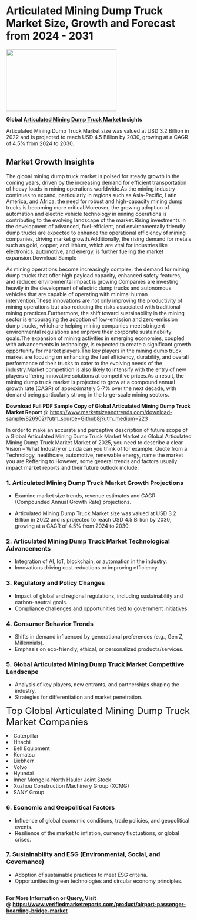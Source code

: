<H1>Articulated Mining Dump Truck Market Size, Growth and Forecast from 2024 - 2031</H1><img class="aligncenter size-medium wp-image-584254" src="https://thirdeyenews.in/wp-content/uploads/2024/09/Global-Market-Research-300x168.jpeg" alt="" width="300" height="168" /><p><strong>Global&nbsp;<a href="https://www.marketsizeandtrends.com/download-sample/826902/?utm_source=Github8j?utm_medium=223">Articulated Mining Dump Truck Market</a> Insights</strong></p><p>Articulated Mining Dump Truck Market size was valued at USD 3.2 Billion in 2022 and is projected to reach USD 4.5 Billion by 2030, growing at a CAGR of 4.5% from 2024 to 2030.</p><p><h2>Market Growth Insights</h2> <p>The global mining dump truck market is poised for steady growth in the coming years, driven by the increasing demand for efficient transportation of heavy loads in mining operations worldwide.As the mining industry continues to expand, particularly in regions such as Asia-Pacific, Latin America, and Africa, the need for robust and high-capacity mining dump trucks is becoming more critical.Moreover, the growing adoption of automation and electric vehicle technology in mining operations is contributing to the evolving landscape of the market.Rising investments in the development of advanced, fuel-efficient, and environmentally friendly dump trucks are expected to enhance the operational efficiency of mining companies, driving market growth.Additionally, the rising demand for metals such as gold, copper, and lithium, which are vital for industries like electronics, automotive, and energy, is further fueling the market expansion.Download Sample </p> <p>As mining operations become increasingly complex, the demand for mining dump trucks that offer high payload capacity, enhanced safety features, and reduced environmental impact is growing.Companies are investing heavily in the development of electric dump trucks and autonomous vehicles that are capable of operating with minimal human intervention.These innovations are not only improving the productivity of mining operations but also reducing the risks associated with traditional mining practices.Furthermore, the shift toward sustainability in the mining sector is encouraging the adoption of low-emission and zero-emission dump trucks, which are helping mining companies meet stringent environmental regulations and improve their corporate sustainability goals.The expansion of mining activities in emerging economies, coupled with advancements in technology, is expected to create a significant growth opportunity for market players.The key players in the mining dump truck market are focusing on enhancing the fuel efficiency, durability, and overall performance of their trucks to cater to the evolving needs of the industry.Market competition is also likely to intensify with the entry of new players offering innovative solutions at competitive prices.As a result, the mining dump truck market is projected to grow at a compound annual growth rate (CAGR) of approximately 5-7% over the next decade, with demand being particularly strong in the large-scale mining sectors.</p><p><span class=""><strong>Download Full PDF Sample Copy of Global Articulated Mining Dump Truck Market Report</strong> @ <a href="https://www.marketsizeandtrends.com/download-sample/826902/?utm_source=Github8j?utm_medium=223" target="_blank">https://www.marketsizeandtrends.com/download-sample/826902/?utm_source=Github8j?utm_medium=223</a></span></p><p>In order to make an accurate and perceptive description of future scope of a Global&nbsp;Articulated Mining Dump Truck Market Market as Global&nbsp;Articulated Mining Dump Truck Market Market of 2025, you need to describe a clear Vision &ndash; What Industry or Linda can you think of for example: Quote from a Technology, healthcare, automotive, renewable energy, name the market you are Reffering to.However, some general trends and factors usually impact market reports and their future outlook include:</p><h3>1.&nbsp;<strong>Articulated Mining Dump Truck Market Growth Projections</strong></h3><ul><li>Examine market size trends, revenue estimates and CAGR (Compounded Annual Growth Rate) projections.</li><li><p>Articulated Mining Dump Truck Market size was valued at USD 3.2 Billion in 2022 and is projected to reach USD 4.5 Billion by 2030, growing at a CAGR of 4.5% from 2024 to 2030.</p></li></ul><h3>2.&nbsp;<strong>Articulated Mining Dump Truck Market Technological Advancements</strong></h3><ul><li>Integration of AI, IoT, blockchain, or automation in the industry.</li><li>Innovations driving cost reductions or improving efficiency.</li></ul><h3>3.&nbsp;<strong>Regulatory and Policy Changes</strong></h3><ul><li>Impact of global and regional regulations, including sustainability and carbon-neutral goals.</li><li>Compliance challenges and opportunities tied to government initiatives.</li></ul><h3>4.&nbsp;<strong>Consumer Behavior Trends</strong></h3><ul><li>Shifts in demand influenced by generational preferences (e.g., Gen Z, Millennials).</li><li>Emphasis on eco-friendly, ethical, or personalized products/services.</li></ul><h3>5.&nbsp;<strong>Global Articulated Mining Dump Truck Market Competitive Landscape</strong></h3><ul><li>Analysis of key players, new entrants, and partnerships shaping the industry.</li><li>Strategies for differentiation and market penetration.</li></ul><p data-pm-slice="1 1 []"><span style="color: inherit; font-family: inherit; font-size: 25px;">Top Global Articulated Mining Dump Truck Market Companies</span></p><div class="" data-test-id=""><p><li>Caterpillar</li><li> Hitachi</li><li> Bell Equipment</li><li> Komatsu</li><li> Liebherr</li><li> Volvo</li><li> Hyundai</li><li> Inner Mongolia North Hauler Joint Stock</li><li> Xuzhou Construction Machinery Group (XCMG)</li><li> SANY Group</li></p></div><h3>6.&nbsp;<strong>Economic and Geopolitical Factors</strong></h3><ul><li>Influence of global economic conditions, trade policies, and geopolitical events.</li><li>Resilience of the market to inflation, currency fluctuations, or global crises.</li></ul><h3>7.&nbsp;<strong>Sustainability and ESG (Environmental, Social, and Governance)</strong></h3><ul><li>Adoption of sustainable practices to meet ESG criteria.</li><li>Opportunities in green technologies and circular economy principles.</li></ul><h2><strong style="font-size: 14px;">For More Information or Query, Visit @&nbsp;</strong><a style="background-color: #ffffff; font-size: 14px;" href="https://www.marketsizeandtrends.com/report/articulated-mining-dump-truck-market/" target="_blank">https://www.verifiedmarketreports.com/product/airport-passenger-boarding-bridge-market</a></h2>